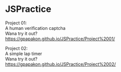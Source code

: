 # JSPractice

Project 01:<br/>
  A human verification captcha<br/>
  Wana try it out?<br/>
  https://gpapakon.github.io/JSPractice/Project%2001/
  
  
Project 02:<br/>
  A simple lap timer<br/>
  Wana try it out?<br/>
  https://gpapakon.github.io/JSPractice/Project%2002/<br/>
